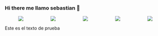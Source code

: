 ### Hi there me llamo sebastian 👋
<div style="display:flex;  
            flex-wrap:wrap;  
            justify-content:space-around">
  
<img src="https://www.latercera.com/resizer/1ga9XayZtrhjEP17jij37ahyF6g=/380x570/smart/arc-anglerfish-arc2-prod-copesa.s3.amazonaws.com/public/JT2GF5BO35D2LCUMASAT5Y3TY4.jpg">
<img src="https://www.latercera.com/resizer/1ga9XayZtrhjEP17jij37ahyF6g=/380x570/smart/arc-anglerfish-arc2-prod-copesa.s3.amazonaws.com/public/JT2GF5BO35D2LCUMASAT5Y3TY4.jpg">
<img src="https://www.latercera.com/resizer/1ga9XayZtrhjEP17jij37ahyF6g=/380x570/smart/arc-anglerfish-arc2-prod-copesa.s3.amazonaws.com/public/JT2GF5BO35D2LCUMASAT5Y3TY4.jpg">
<img src="https://www.latercera.com/resizer/1ga9XayZtrhjEP17jij37ahyF6g=/380x570/smart/arc-anglerfish-arc2-prod-copesa.s3.amazonaws.com/public/JT2GF5BO35D2LCUMASAT5Y3TY4.jpg">
<img src="https://www.latercera.com/resizer/1ga9XayZtrhjEP17jij37ahyF6g=/380x570/smart/arc-anglerfish-arc2-prod-copesa.s3.amazonaws.com/public/JT2GF5BO35D2LCUMASAT5Y3TY4.jpg">
</div>

Este es el texto de prueba

<!--
**sgajardos/sgajardos** is a ✨ _special_ ✨ repository because its `README.md` (this file) appears on your GitHub profile.

Here are some ideas to get you started:

- 🔭 I’m currently working on ...
- 🌱 I’m currently learning ...
- 👯 I’m looking to collaborate on ...
- 🤔 I’m looking for help with ...
- 💬 Ask me about ...
- 📫 How to reach me: ...
- 😄 Pronouns: ...
- ⚡ Fun fact: ...
-->
